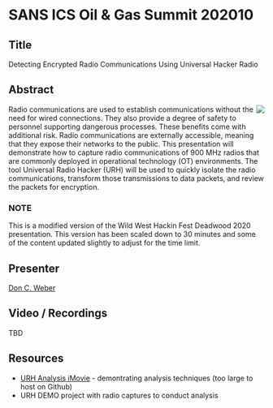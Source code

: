 # SANS ICS Oil & Gas Summit 202010

## Title

Detecting Encrypted Radio Communications Using Universal Hacker Radio

## Abstract

<img align="right" src="https://www.cutawaysecurity.com/wp-content/uploads/2019/08/logo.png" /> Radio communications are used to establish communications without the need for wired connections. They also provide a degree of safety to personnel supporting dangerous processes. These benefits come with additional risk. Radio communications are externally accessible, meaning that they expose their networks to the public. This presentation will demonstrate how to capture radio communications of 900 MHz radios that are commonly deployed in operational technology (OT) environments. The tool Universal Radio Hacker (URH) will be used to quickly isolate the radio communications, transform those transmissions to data packets, and review the packets for encryption.

### NOTE

This is a modified version of the Wild West Hackin Fest Deadwood 2020 presentation. This version has been scaled down to 30 minutes and some of the content updated slightly to adjust for the time limit.

## Presenter

[Don C. Weber](https://twitter.com/cutaway)

## Video / Recordings

TBD

## Resources

* [URH Analysis iMovie](https://www.cutawaysecurity.com/wp-content/uploads/2020/09/CutSec_WWHF_URH_HowTo2.mp4) - demontrating analysis techniques (too large to host on Github)
* URH DEMO project with radio captures to conduct analysis